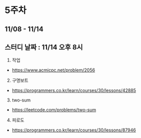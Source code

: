 # 5주차
## 11/08 - 11/14
## 스터디 날짜 : 11/14 오후 8시
1. 작업
- https://www.acmicpc.net/problem/2056
2. 구명보트
- https://programmers.co.kr/learn/courses/30/lessons/42885
3. two-sum
- https://leetcode.com/problems/two-sum
4. 피로도
- https://programmers.co.kr/learn/courses/30/lessons/87946